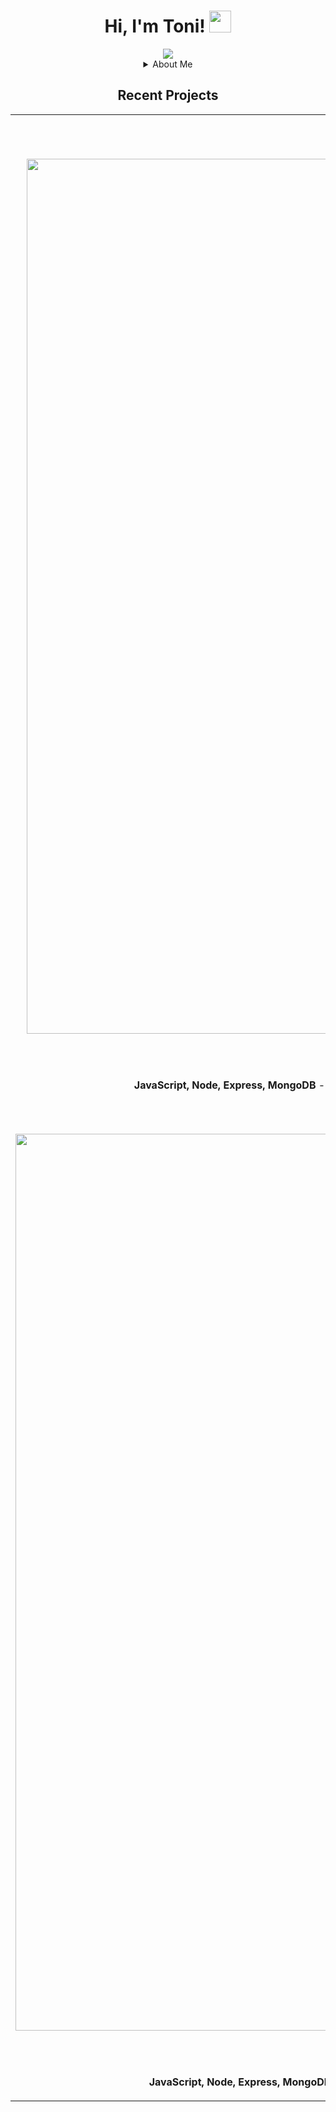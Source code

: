 <h1 align="center">Hi, I'm Toni! <img src="https://media.giphy.com/media/hvRJCLFzcasrR4ia7z/giphy.gif" width="35"></h1>


<div align="center">
<img src="https://user-images.githubusercontent.com/100317017/205682908-0bff7631-4a0b-4881-81dd-1e7c80238287.png")
            </div>

 <details>
<summary>About Me</summary>
<br>
Building software that solves problems is what I do. I am a meticulous and detail-oriented software engineer specializing in Full Stack Web Development. With experience in government agencies, I became inspired to learn how to write code to build quality software that solves problems. I have a proven track record of building successful full stack web applications for clients, contributing to free open source, and volunteering with grassroots organizations. 
</details>

  
</div>


<h2 align="center"> Recent Projects </h2>
<div align="center">
<table>
<tr>
<td width="50%">
<h3 align="center" color="white">Crypto Connect</h2>
<div align="center" > 
  <img width="1400" alt="CryptoConnect" src="https://user-images.githubusercontent.com/100317017/204716579-c7f8654a-5ed9-4a1e-a67e-fab2c854864b.png">

<a href='https://cryptoconnect.netlify.app/'> 
</a>
<br>
<br>
<p>
  <a href="https://github.com/toniwilliams1/crypto-connect" target="_blank"> 
<img src="https://img.shields.io/badge/Code-black?style=for-the-badge&logo=github"/>
<a href="https://crpyotconnect.app/" target="_blank">
<img src="https://img.shields.io/badge/-website-green?style=for-the-badge&color=00C4CC"/>
</a>
</p>
<p><strong> JavaScript, Node, Express, MongoDB</strong> - Full stack web application where you can log in via Coinbase and stay updated on the latest assets.</p>
</div>
  <h3 align="center" color="white">Legal Discovery Checklist</h2>
<div align="center"   
<a href='https://github.com/toniwilliams01/levelground-MMA'> 
</a>
 <img width="1435" alt="prosecutorialchecklist" src="https://user-images.githubusercontent.com/100317017/205556833-72b2dfd7-612d-4026-b0f9-66897b333336.png">

<br>
<br>
<p>
  <a href="https://github.com/toniwilliams1/levelground-mma" target="_blank">
<img src="https://img.shields.io/badge/Code-black?style=for-the-badge&logo=github"/>
<a href="https://github.com/toniwilliams1/levelground-mma" target="_blank">
<img src="https://img.shields.io/badge/-website-green?style=for-the-badge&color=00C4CC"/>
</a>
</p>
<p><strong> JavaScript, Node, Express, MongoDB </strong> - Full stack web application where employees can track cases and discovery requests for trial.
</td>
            </div>
<td width="50%">
<h2 align="center" color="white">City Spaces</h2>
 <div align="center" > </div> 
<img width="1400" alt="cityspacehome" src="https://user-images.githubusercontent.com/100317017/205557131-acd10434-eb11-4694-8228-3769d2573e97.png">

<a href='https://toniwilliams.netlify.app'>
</a>
<br>
<br>
<p>
<a href="https://toniwilliams.netlify.app" target="_blank">
<img src="https://img.shields.io/badge/Code-black?style=for-the-badge&logo=github"/>
</a>  
<a href="https://toniwilliams.netlify.app" target="_blank">
<img src="https://img.shields.io/badge/-website-green?style=for-the-badge&color=00C4CC"/>
</a>
</p>
<p><strong> JavaScript, Node, Express, MongoDB </strong> - Full stack web application where you can get information on volunteer opportunities around New York City, save the opportunities you'd like to volunteer, and facilitate reflection discussions.</p>
</div>
  <h3 align="center" color="white">Top Shot</h2>
<div align="center >  
<a href='https://nasas-astronomy-picture-of-the-day.netlify.app/'>
</a>
<img src="https://user-images.githubusercontent.com/100317017/201561706-cff21eeb-cab1-4557-8d86-cbffa6ba27e3.mov">
<br>
<br>
<p>
<a href="https://github.com/toniwilliams1/NASA-Astronomy-Picture-Of-The-Day" target="_blank">
<img src="https://img.shields.io/badge/Code-black?style=for-the-badge&logo=github"/>
</a>  
<a href="nasas-astronomy-picture-of-the-day.netlify.app/" target="_blank">
<img src="https://img.shields.io/badge/-website-green?style=for-the-badge&color=00C4CC"/>
</a>
</p>
<p><strong>JavaScript, HTML5, CSS3</strong> -A fully modern, beautiful, and responsive website for this locall photographer's portfolio site.</p>
</div>
<div align="center">
## Contact
<a href="https://twitter.com/tonistechtalk">
    <img src="https://img.shields.io/badge/Twitter-blue?style=for-the-badge&logo=twitter&logoColor=white" alt="Twitter Badge"/>
  </a>
</table>
  


  

